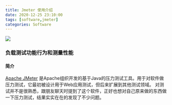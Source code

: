 ```yaml
---
title: Jmeter 使用介绍
date: 2020-12-25 23:10:00
tags: [software,jmeter]
categories: Software
---
```

<img src="https://sadness96.github.io/images/blog/software-Jmeter/JMeterLogo.png"/>

<!-- more -->
### 负载测试功能行为和测量性能
#### 简介
[Apache JMeter](https://jmeter.apache.org/) 是Apache组织开发的基于Java的压力测试工具。用于对软件做压力测试，它最初被设计用于Web应用测试，但后来扩展到其他测试领域。 
对测试并不是很熟悉，跟朋友聊天时提到了这个软件，正好也想对自己原来做的东西做一下压力测试，结果实实在在的发现了不少问题。
